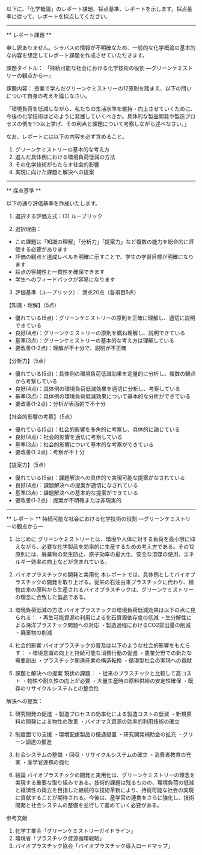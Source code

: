 以下に、「化学概論」のレポート課題、採点基準、レポートを示します。採点基準に従って、レポートを採点してください。

---------------------------------------
** レポート課題 **

申し訳ありません。シラバスの情報が不明確なため、一般的な化学概論の基本的な内容を想定してレポート課題を作成させていただきます。

課題タイトル：
「持続可能な社会における化学技術の役割 ―グリーンケミストリーの観点から―」

課題内容：
授業で学んだグリーンケミストリーの12原則を踏まえ、以下の問いについて自身の考えを論じなさい。

「環境負荷を低減しながら、私たちの生活水準を維持・向上させていくために、今後の化学技術はどのように発展していくべきか。具体的な製品開発や製造プロセスの例を1つ以上挙げ、その利点と課題について考察しながら述べなさい。」

なお、レポートには以下の内容を必ず含めること。
1. グリーンケミストリーの基本的な考え方
2. 選んだ具体例における環境負荷低減の方法
3. その化学技術がもたらす社会的影響
4. 実現に向けた課題と解決への提案

---------------------------------------
** 採点基準 **

以下の通り評価基準を作成いたします。

1. 選択する評価方式：(3) ルーブリック

2. 選択理由：
- この課題は「知識の理解」「分析力」「提案力」など複数の能力を総合的に評価する必要があります
- 評価の観点と達成レベルを明確に示すことで、学生の学習目標が明確になります
- 採点の客観性と一貫性を確保できます
- 学生へのフィードバックが容易になります

3. 評価基準（ルーブリック）：
満点20点（各項目5点）

【知識・理解】（5点）
- 優れている(5点)：グリーンケミストリーの原則を正確に理解し、適切に説明できている
- 良好(4点)：グリーンケミストリーの原則を概ね理解し、説明できている
- 基準(3点)：グリーンケミストリーの基本的な考え方は理解している
- 要改善(1-2点)：理解が不十分で、説明が不正確

【分析力】（5点）
- 優れている(5点)：具体例の環境負荷低減効果を定量的に分析し、複数の観点から考察している
- 良好(4点)：具体例の環境負荷低減効果を適切に分析し、考察している
- 基準(3点)：具体例の環境負荷低減効果について基本的な分析ができている
- 要改善(1-2点)：分析が表面的で不十分

【社会的影響の考察】（5点）
- 優れている(5点)：社会的影響を多角的に考察し、具体的に論じている
- 良好(4点)：社会的影響を適切に考察している
- 基準(3点)：社会的影響について基本的な考察ができている
- 要改善(1-2点)：考察が不十分

【提案力】（5点）
- 優れている(5点)：課題解決への具体的で実現可能な提案がなされている
- 良好(4点)：課題解決への提案が適切になされている
- 基準(3点)：課題解決への基本的な提案ができている
- 要改善(1-2点)：提案が不明確または非現実的

---------------------------------------
** レポート **
持続可能な社会における化学技術の役割
―グリーンケミストリーの観点から―

1. はじめに
グリーンケミストリーとは、環境や人体に対する負荷を最小限に抑えながら、必要な化学製品を効率的に生産するための考え方である。その12原則には、廃棄物の発生防止、原子効率の最大化、安全な溶媒の使用、エネルギー効率の向上などが含まれている。

2. バイオプラスチックの開発と実用化
本レポートでは、具体例としてバイオプラスチックの開発を取り上げる。従来の石油由来プラスチックに代わり、植物由来の原料から生産されるバイオプラスチックは、グリーンケミストリーの理念に合致した製品である。

3. 環境負荷低減の方法
バイオプラスチックの環境負荷低減効果は以下の点に見られる：
・再生可能資源の利用による化石資源依存度の低減
・生分解性による海洋プラスチック問題への対応
・製造過程におけるCO2排出量の削減
・廃棄物の削減

4. 社会的影響
バイオプラスチックの普及は以下のような社会的影響をもたらす：
・環境意識の向上と持続可能な消費行動の促進
・農業分野での新たな需要創出
・プラスチック関連産業の構造転換
・循環型社会の実現への貢献

5. 課題と解決への提案
現状の課題：
・従来のプラスチックと比較して高コスト
・物性や耐久性の向上が必要
・大量生産時の原料供給の安定性確保
・既存のリサイクルシステムとの整合性

解決への提案：
1) 研究開発の促進
・製造プロセスの効率化による製造コストの低減
・新規原料の開発による物性の改善
・バイオマス資源の効率的利用技術の確立

2) 制度面での支援
・環境配慮製品の優遇措置
・研究開発補助金の拡充
・グリーン調達の推進

3) 社会システムの整備
・回収・リサイクルシステムの確立
・消費者教育の充実
・産学官連携の強化

6. 結論
バイオプラスチックの開発と実用化は、グリーンケミストリーの理念を実現する重要な取り組みである。技術的課題は残るものの、環境負荷の低減と経済性の両立を目指した継続的な技術革新により、持続可能な社会の実現に貢献することが期待される。今後は、産学官の連携をさらに強化し、技術開発と社会システムの整備を並行して進めていく必要がある。

参考文献
1. 化学工業会「グリーンケミストリーガイドライン」
2. 環境省「プラスチック資源循環戦略」
3. バイオプラスチック協会「バイオプラスチック導入ロードマップ」


